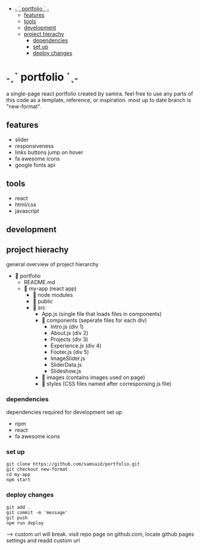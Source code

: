 - [˗ˏˋ portfolio ´ˎ˗](#ˏˋ-portfolio-ˎ)
  - [features](#features)
  - [tools](#tools)
  - [development](#development)
  - [project hierachy](#project-hierachy)
    - [dependencies](#dependencies)
    - [set up](#set-up)
    - [deploy changes](#deploy-changes)

# ˗ˏˋ portfolio ´ˎ˗
a single-page react portfolio created by samira. feel free to use any parts of this code as a template, reference, or inspiration. most up to date branch is "new-format". 

## features
- slider
- responsiveness
- links buttons jump on hover
- fa awesome icons
- google fonts api

## tools
- react
- html/css
- javascript

## development
## project hierachy
general overview of project hierarchy
- 📁 portfolio 
  - README.md
  - 📁 my-app (react app)
    - 📁 node modules
    - 📁 public
    - 📁 src
      - App.js (single file that loads files in components)
      - 📁 components (seperate files for each div)
        - Intro.js (div 1)
        - About.js (div 2)
        - Projects (div 3)
        - Experience.js (div 4)
        - Footer.js (div 5)
        - ImageSlider.js
        - SliderData.js
        - Slideshow.js
      - 📁 images (contains images used on page)
      - 📁 styles (CSS files named after corresponsing js file)

### dependencies
dependencies required for development set up
- npm
- react
- fa awesome icons
  
### set up
```
git clone https://github.com/samsaid/portfolio.git
git checkout new-format
cd my-app
npm start
```

### deploy changes
```
git add .
git commit -m 'message'
git push
npm run deploy
```
--> custom url will break. visit repo page on github.com, locate github pages settings and readd custom url